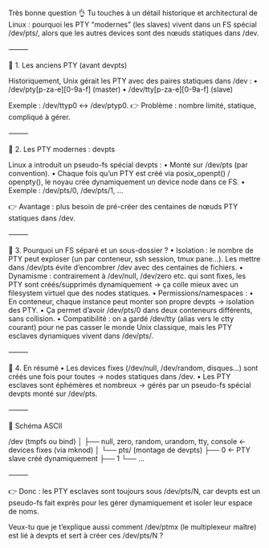 Très bonne question 👌 Tu touches à un détail historique et architectural de Linux : pourquoi les PTY “modernes” (les slaves) vivent dans un FS spécial /dev/pts/, alors que les autres devices sont des nœuds statiques dans /dev.

⸻

🔹 1. Les anciens PTY (avant devpts)

Historiquement, Unix gérait les PTY avec des paires statiques dans /dev :
•	/dev/pty[p-za-e][0-9a-f] (master)
•	/dev/tty[p-za-e][0-9a-f] (slave)

Exemple : /dev/ttyp0 ↔ /dev/ptyp0.
👉 Problème : nombre limité, statique, compliqué à gérer.

⸻

🔹 2. Les PTY modernes : devpts

Linux a introduit un pseudo-fs spécial devpts :
•	Monté sur /dev/pts (par convention).
•	Chaque fois qu’un PTY est créé via posix_openpt() / openpty(), le noyau crée dynamiquement un device node dans ce FS.
•	Exemple : /dev/pts/0, /dev/pts/1, …

👉 Avantage : plus besoin de pré-créer des centaines de nœuds PTY statiques dans /dev.

⸻

🔹 3. Pourquoi un FS séparé et un sous-dossier ?
•	Isolation : le nombre de PTY peut exploser (un par conteneur, ssh session, tmux pane…). Les mettre dans /dev/pts évite d’encombrer /dev avec des centaines de fichiers.
•	Dynamisme : contrairement à /dev/null, /dev/zero etc. qui sont fixes, les PTY sont créés/supprimés dynamiquement → ça colle mieux avec un filesystem virtuel que des nodes statiques.
•	Permissions/namespaces :
•	En conteneur, chaque instance peut monter son propre devpts → isolation des PTY.
•	Ça permet d’avoir /dev/pts/0 dans deux conteneurs différents, sans collision.
•	Compatibilité : on a gardé /dev/tty (alias vers le ctty courant) pour ne pas casser le monde Unix classique, mais les PTY esclaves dynamiques vivent dans /dev/pts/.

⸻

🔹 4. En résumé
•	Les devices fixes (/dev/null, /dev/random, disques…) sont créés une fois pour toutes → nodes statiques dans /dev.
•	Les PTY esclaves sont éphémères et nombreux → gérés par un pseudo-fs spécial devpts monté sur /dev/pts.

⸻

🔹 Schéma ASCII

/dev (tmpfs ou bind)
│
├── null, zero, random, urandom, tty, console   ← devices fixes (via mknod)
│
└── pts/  (montage de devpts)
├── 0   ← PTY slave créé dynamiquement
├── 1
└── ...


⸻

👉 Donc : les PTY esclaves sont toujours sous /dev/pts/N, car devpts est un pseudo-fs fait exprès pour les gérer dynamiquement et isoler leur espace de noms.

Veux-tu que je t’explique aussi comment /dev/ptmx (le multiplexeur maître) est lié à devpts et sert à créer ces /dev/pts/N ?